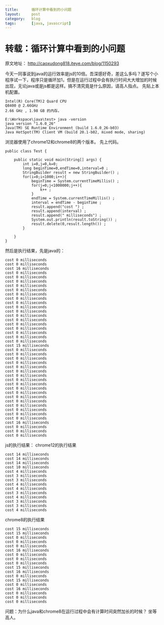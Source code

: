 ```yaml
---
title:      循环计算中看到的小问题
layout:     post
category:   blog
tags:       [java, javascript]
---
```


转载：循环计算中看到的小问题
========================================


原文地址： <http://caoxudong818.iteye.com/blog/1150293>

今天一同事说到java的运行效率是js的10倍。吾深感好奇，差这么多吗？遂写个小程序试一下，程序只是循环加1，但是在运行过程中会有执行时间大大增加的时候出现，无论java或是js都是这样。搞不清究竟是什么原因，请高人指点。 先贴上本机配置。

    Intel(R) Core(TM)2 Quard CPU
    Q8400 @ 2.66GHz
    2.66 GHz , 1.98 GB 的内存。
    
    E:\Workspace\java\test> java -version
    java version "1.6.0_26"
    Java(TM) SE Runtime Environment (build 1.6.0_26-b03)
    Java HotSpot(TM) Client VM (build 20.1-b02, mixed mode, sharing)
    

浏览器使用了chrome12和chrome8的两个版本。 先上代码。

    public class Test {
    
        public static void main(String[] args) {
            int i=0,j=0,k=0;
            long beginTime=0,endTime=0,interval=0 ;
            StringBuilder result = new StringBuilder() ;
            for(i=0;i<1000;i++){
                beginTime = System.currentTimeMillis() ;
                for(j=0;j<1000000;j++){
                    k++ ;
                }
                endTime = System.currentTimeMillis() ;
                interval = endTime - beginTime ;
                result.append("cost ") ;
                result.append(interval) ;
                result.append(" milliseconds") ;
                System.out.println(result.toString()) ;
                result.delete(0,result.length()) ;
            }
    
        }
    }
    

然后是执行结果，先是java的：

    cost 0 milliseconds
    cost 0 milliseconds
    cost 16 milliseconds
    cost 0 milliseconds
    cost 0 milliseconds
    cost 0 milliseconds
    cost 0 milliseconds
    cost 0 milliseconds
    cost 0 milliseconds
    cost 0 milliseconds
    cost 0 milliseconds
    cost 0 milliseconds
    cost 0 milliseconds
    cost 0 milliseconds
    cost 0 milliseconds
    cost 0 milliseconds
    cost 0 milliseconds
    cost 0 milliseconds
    cost 0 milliseconds
    cost 0 milliseconds
    cost 15 milliseconds
    cost 0 milliseconds
    cost 0 milliseconds
    cost 0 milliseconds
    cost 0 milliseconds
    cost 0 milliseconds
    cost 0 milliseconds
    cost 0 milliseconds
    cost 0 milliseconds
    cost 0 milliseconds
    cost 0 milliseconds
    cost 0 milliseconds
    cost 0 milliseconds
    cost 0 milliseconds
    cost 0 milliseconds
    cost 0 milliseconds
    cost 0 milliseconds
    cost 0 milliseconds
    cost 16 milliseconds
    cost 0 milliseconds
    cost 0 milliseconds
    cost 0 milliseconds
    

js的执行结果： chrome12的执行结果

    cost 14 milliseconds
    cost 14 milliseconds
    cost 14 milliseconds
    cost 10 milliseconds
    cost 4 milliseconds
    cost 3 milliseconds
    cost 3 milliseconds
    cost 4 milliseconds
    cost 4 milliseconds
    cost 3 milliseconds
    cost 4 milliseconds
    cost 3 milliseconds
    cost 3 milliseconds
    cost 4 milliseconds
    

chrome8的执行结果

    cost 15 milliseconds
    cost 15 milliseconds
    cost 0 milliseconds
    cost 0 milliseconds
    cost 0 milliseconds
    cost 16 milliseconds
    cost 0 milliseconds
    cost 0 milliseconds
    cost 0 milliseconds
    cost 15 milliseconds
    cost 16 milliseconds
    cost 0 milliseconds
    cost 15 milliseconds
    cost 0 milliseconds
    cost 16 milliseconds
    cost 0 milliseconds
    cost 0 milliseconds
    cost 0 milliseconds
    

问题：为什么java和chrome8在运行过程中会有计算时间突然加长的时候？ 坐等高人。
